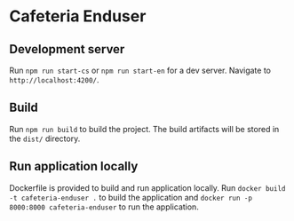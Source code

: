 # Cafeteria Enduser

## Development server

Run `npm run start-cs` or `npm run start-en` for a dev server. Navigate to `http://localhost:4200/`.

## Build

Run `npm run build` to build the project. The build artifacts will be stored in the `dist/` directory.

## Run application locally

Dockerfile is provided to build and run application locally.
Run `docker build -t cafeteria-enduser .` to build the application and `docker run -p 8000:8000 cafeteria-enduser` to run the application.

